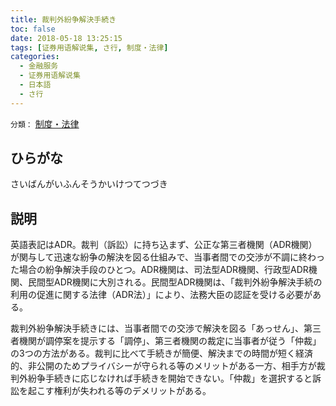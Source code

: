 ```yaml
---
title: 裁判外紛争解決手続き
toc: false
date: 2018-05-18 13:25:15
tags: [证券用语解说集, さ行, 制度・法律]
categories:
  - 金融服务
  - 证券用语解说集
  - 日本語
  - さ行
---
```


`分類：` [制度・法律](/tags/制度・法律/)

## ひらがな

さいばんがいふんそうかいけつてつづき

## 説明

英語表記はADR。裁判（訴訟）に持ち込まず、公正な第三者機関（ADR機関）が関与して迅速な紛争の解決を図る仕組みで、当事者間での交渉が不調に終わった場合の紛争解決手段のひとつ。ADR機関は、司法型ADR機関、行政型ADR機関、民間型ADR機関に大別される。民間型ADR機関は、「裁判外紛争解決手続の利用の促進に関する法律（ADR法）」により、法務大臣の認証を受ける必要がある。

裁判外紛争解決手続きには、当事者間での交渉で解決を図る「あっせん」、第三者機関が調停案を提示する「調停」、第三者機関の裁定に当事者が従う「仲裁」の3つの方法がある。裁判に比べて手続きが簡便、解決までの時間が短く経済的、非公開のためプライバシーが守られる等のメリットがある一方、相手方が裁判外紛争手続きに応じなければ手続きを開始できない。「仲裁」を選択すると訴訟を起こす権利が失われる等のデメリットがある。
